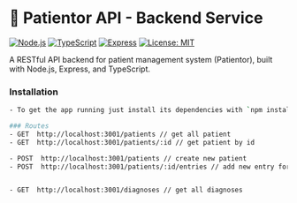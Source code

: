 # 🏥 Patientor API - Backend Service

[![Node.js](https://img.shields.io/badge/Node.js-18%2B-green)](https://nodejs.org/)
[![TypeScript](https://img.shields.io/badge/TypeScript-5%2B-blue)](https://www.typescriptlang.org/)
[![Express](https://img.shields.io/badge/Express-4.x-lightgrey)](https://expressjs.com/)
[![License: MIT](https://img.shields.io/badge/License-MIT-yellow.svg)](https://opensource.org/licenses/MIT)

A RESTful API backend for patient management system (Patientor), built with Node.js, Express, and TypeScript.

### Installation

```bash
- To get the app running just install its dependencies with `npm install` and run it with `npm run dev`.

### Routes
- GET  http://localhost:3001/patients // get all patient
- GET  http://localhost:3001/patients/:id // get patient by id

- POST  http://localhost:3001/patients // create new patient
- POST  http://localhost:3001/patients/:id/entries // add new entry for a patient


- GET  http://localhost:3001/diagnoses // get all diagnoses
```

